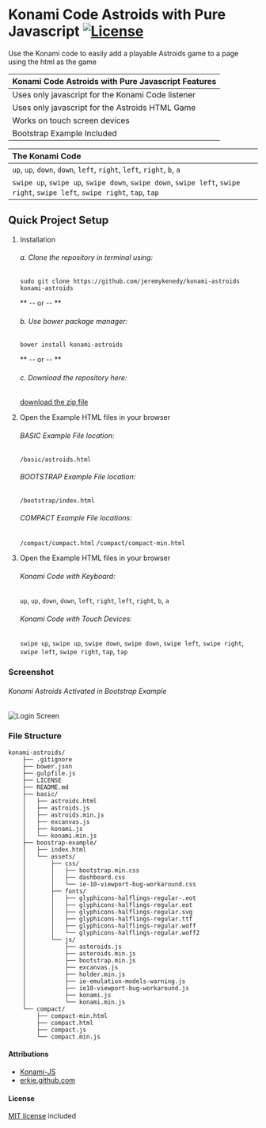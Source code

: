 # Konami Code Astroids with Pure Javascript [![License](https://poser.pugx.org/laravel/framework/license.svg)]()

Use the Konami code to easily add a playable Astroids game to a page using the html as the game

| Konami Code Astroids with Pure Javascript Features |
| :------------ |
| Uses only javascript for the Konami Code listener |
| Uses only javascript for the Astroids HTML Game |
| Works on touch screen devices |
| Bootstrap Example Included |

| The Konami Code |
| :------------ |
| `up`, `up`, `down`, `down`, `left`, `right`, `left`, `right`, `b`, `a` |
| `swipe up`, `swipe up`, `swipe down`, `swipe down`, `swipe left`, `swipe right`, `swipe left`, `swipe right`, `tap`, `tap` |

## Quick Project Setup

1. Installation

	###### a. Clone the repository in terminal using:

	`sudo git clone https://github.com/jeremykenedy/konami-astroids konami-astroids`

	** -- or -- **

	###### b. Use bower package manager:

	`bower install konami-astroids`

	** -- or -- **

	###### c. Download the repository here:

    [download the zip file](https://github.com/jeremykenedy/konami-astroids/archive/master.zip)

2. Open the Example HTML files in your browser

	###### BASIC Example File location:

	`/basic/astroids.html`

	###### BOOTSTRAP Example File location:

    `/bootstrap/index.html`

	###### COMPACT Example File locations:

    `/compact/compact.html`
    `/compact/compact-min.html`

3. Open the Example HTML files in your browser

	###### Konami Code with Keyboard:

	`up`, `up`, `down`, `down`, `left`, `right`, `left`, `right`, `b`, `a`

	###### Konami Code with Touch Devices:
	`swipe up`, `swipe up`, `swipe down`, `swipe down`, `swipe left`, `swipe right`, `swipe left`, `swipe right`, `tap`, `tap`

### Screenshot

###### Konami Astroids Activated in Bootstrap Example
![Login Screen](https://s3-us-west-2.amazonaws.com/github-project-images/screen-astroids.jpg "Konami Astroids Activated in Bootstrap Example")

### File Structure
```
konami-astroids/
    ├── .gitignore
    ├── bower.json
    ├── gulpfile.js
    ├── LICENSE
    ├── README.md
    ├── basic/
    │   ├── astroids.html
    │   ├── astroids.js
    │   ├── astroids.min.js
    │   ├── excanvas.js
    │   ├── konami.js
    │   └── konami.min.js
    ├── boostrap-example/
    │   ├── index.html
    │   └── assets/
    │       ├── css/
    │   	│ 	├── bootstrap.min.css
    │   	│ 	├── dashboard.css
    │   	│ 	└── ie-10-viewport-bug-workaround.css
    │       ├── fonts/
    │   	│ 	├── glyphicons-halflings-regular-.eot
	│   	│ 	├── glyphicons-halflings-regular.eot
    │   	│ 	├── glyphicons-halflings-regular.svg
	│   	│ 	├── glyphicons-halflings-regular.ttf
    │   	│ 	├── glyphicons-halflings-regular.woff
    │   	│ 	└── glyphicons-halflings-regular.woff2
    │       └── js/
    │   	  	├── asteroids.js
    │   	  	├── asteroids.min.js
    │   	  	├── bootstrap.min.js
    │   	  	├── excanvas.js
    │   	  	├── holder.min.js
    │   	  	├── ie-emulation-models-warning.js
    │   	  	├── ie10-viewport-bug-workaround.js
    │   	  	├── konami.js
    │   	  	└── konami.min.js
    └── compact/
        ├── compact-min.html
        ├── compact.html
        ├── compact.js
        └── compact.min.js

```



#### Attributions
* [Konami-JS](https://github.com/snaptortoise/konami-js)
* [erkie.github.com](https://github.com/erkie/erkie.github.com)

#### License
[MIT license](https://github.com/jeremykenedy/Konami-Code-Astroids-with-Pure-Javascript/blob/master/LICENSE) included